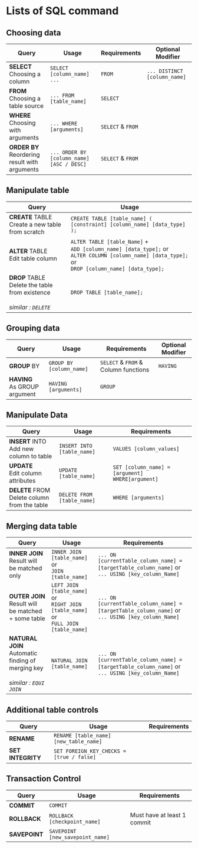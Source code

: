 # Lists of SQL command

## Choosing data
| Query | Usage | Requirements | Optional Modifier |
| ----- | ----- | ------------ | ----------------- |
| **SELECT**<br>Choosing a column                  | `SELECT [column_name] ...`                | `FROM`            | `... DISTINCT [column_name]` |
| **FROM**<br>Choosing a table source              | `... FROM [table_name]`                   | `SELECT`          |                                 |
| **WHERE**<br>Choosing with arguments             | `... WHERE [arguments]`                   | `SELECT` & `FROM` |                                 |
| **ORDER BY**<br>Reordering result with arguments | `... ORDER BY [column_name] [ASC / DESC]` | `SELECT` & `FROM` |                                 |

## Manipulate table
| Query | Usage | 
| ----- | ----- |
| **CREATE** TABLE<br>Create a new table from scratch| `CREATE TABLE [table_name] ( [constraint] [column_name] [data_type] );` | 
| **ALTER** TABLE<br>Edit table column| `ALTER TABLE [table_Name]` +<br> `ADD [column_name] [data_type];` or<br> `ALTER COLUMN [column_name] [data_type];` or<br> `DROP [column_name] [data_type];` |
| **DROP** TABLE<br>Delete the table from existence<br><br>*similar : `DELETE`*| `DROP TABLE [table_name];` ||

## Grouping data
| Query | Usage | Requirements | Optional Modifier |
| ----- | ----- | ------------ | ----------------- |
| **GROUP** BY<br> | `GROUP BY [column_name]` | `SELECT` & `FROM` & Column functions | `HAVING` |
| **HAVING**<br>As GROUP argument  | `HAVING [arguments]`  | `GROUP` | |

## Manipulate Data
| Query | Usage | Requirements | 
| ----- | ----- | ------------ | 
| **INSERT** INTO<br>Add new column to table| `INSERT INTO [table_name]` | `VALUES [column_values]` | 
| **UPDATE**<br>Edit column attributes| `UPDATE [table_name]`      | `SET [column_name] = [argument] WHERE[argument]` | 
| **DELETE** FROM<br>Delete column from the table| `DELETE FROM [table_name]` | `WHERE [arguments]`                             | 

## Merging data table
| Query | Usage | Requirements | 
| ----- | ----- | ------------ | 
| **INNER JOIN**<br>Result will be matched only| `INNER JOIN [table_name]` or <br>`JOIN [table_name]` | `... ON [currentTable_column_name] = [targetTable_column_name]` or<br>`... USING [key_column_Name]` | 
| **OUTER JOIN**<br>Result will be matched + some table | `LEFT JOIN [table_name]` or<br> `RIGHT JOIN [table_name]` or<br>  `FULL JOIN [table_name]` | `... ON [currentTable_column_name] = [targetTable_column_name]` or<br>`... USING [key_column_Name]` | 
| **NATURAL JOIN**<br>Automatic finding of merging key<br><br>*similar : `EQUI JOIN`*| `NATURAL JOIN [table_name]`                       | `... ON [currentTable_column_name] = [targetTable_column_name]` or<br>`... USING [key_column_Name]`|

## Additional table controls
| Query | Usage | Requirements |
| ----- | ----- | ------------ |
| **RENAME**<br>|`RENAME [table_name] [new_table_name]`            |   |
| **SET INTEGRITY**<br>|`SET FOREIGN_KEY_CHECKS =  [true / false]` |   |

## Transaction Control
| Query | Usage | Requirements | 
| ----- | ----- | ------------ | 
| **COMMIT**<br>|`COMMIT`                            |   |
| **ROLLBACK**<br>|`ROLLBACK [checkpoint_name]`      | Must have at least 1 commit |
| **SAVEPOINT**<br>|`SAVEPOINT [new_savepoint_name]` |   |